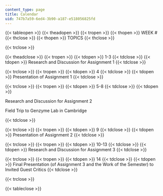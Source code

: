 ```yaml
---
content_type: page
title: Calendar
uid: 747b7a59-6ed4-3b90-a187-e518056825fd
---
```


{{< tableopen >}}
{{< theadopen >}}
{{< tropen >}}
{{< thopen >}}
WEEK #
{{< thclose >}}
{{< thopen >}}
TOPICS
{{< thclose >}}

{{< trclose >}}

{{< theadclose >}}
{{< tropen >}}
{{< tdopen >}}
1-3
{{< tdclose >}}
{{< tdopen >}}
Research and Discussion for Assignment 1
{{< tdclose >}}

{{< trclose >}}
{{< tropen >}}
{{< tdopen >}}
4
{{< tdclose >}}
{{< tdopen >}}
Presentation of Assignment 1
{{< tdclose >}}

{{< trclose >}}
{{< tropen >}}
{{< tdopen >}}
5-8
{{< tdclose >}}
{{< tdopen >}}


Research and Discussion for Assignment 2

Field Trip to Genzyme Lab in Cambridge


{{< tdclose >}}

{{< trclose >}}
{{< tropen >}}
{{< tdopen >}}
9
{{< tdclose >}}
{{< tdopen >}}
Presentation of Assignment 2
{{< tdclose >}}

{{< trclose >}}
{{< tropen >}}
{{< tdopen >}}
10-13
{{< tdclose >}}
{{< tdopen >}}
Research and Discussion for Assignment 3
{{< tdclose >}}

{{< trclose >}}
{{< tropen >}}
{{< tdopen >}}
14
{{< tdclose >}}
{{< tdopen >}}
Final Presentation (of Assignment 3 and the Work of the Semester) to Invited Guest Critics
{{< tdclose >}}

{{< trclose >}}

{{< tableclose >}}